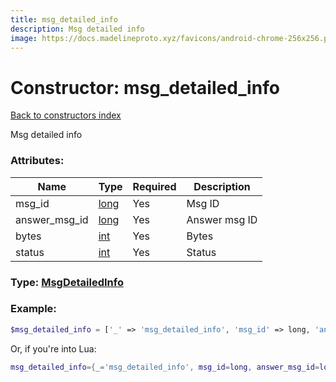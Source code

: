 ```yaml
---
title: msg_detailed_info
description: Msg detailed info
image: https://docs.madelineproto.xyz/favicons/android-chrome-256x256.png
---
```

# Constructor: msg\_detailed\_info  
[Back to constructors index](index.md)



Msg detailed info

### Attributes:

| Name     |    Type       | Required | Description |
|----------|---------------|----------|-------------|
|msg\_id|[long](../types/long.md) | Yes|Msg ID|
|answer\_msg\_id|[long](../types/long.md) | Yes|Answer msg ID|
|bytes|[int](../types/int.md) | Yes|Bytes|
|status|[int](../types/int.md) | Yes|Status|



### Type: [MsgDetailedInfo](../types/MsgDetailedInfo.md)


### Example:

```php
$msg_detailed_info = ['_' => 'msg_detailed_info', 'msg_id' => long, 'answer_msg_id' => long, 'bytes' => int, 'status' => int];
```  


Or, if you're into Lua:

```lua
msg_detailed_info={_='msg_detailed_info', msg_id=long, answer_msg_id=long, bytes=int, status=int}

```



